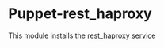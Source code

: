 # Puppet-rest_haproxy
This module installs the [rest_haproxy service](https://github.com/malnick/rest_haproxy)
